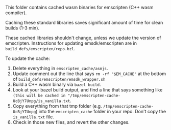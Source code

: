 This folder contains cached wasm binaries for emscripten (C++ wasm compiler).

Caching these standard libraries saves significant amount of time for clean
builds (1-3 min).

These cached libraries shouldn't change, unless we update the version of
emscripten. Instructions for updating emsdk/emscripten are in
`build_defs/emscripten/repo.bzl`.

To update the cache:

1. Delete everything in `emscripten_cache/asmjs`.
2. Update comment out the line that says `rm -rf "$EM_CACHE"` at the bottom of
   `build_defs/emscripten/emsdk_wrapper.sh`
3. Build a C++ wasm binary via `bazel build`.
4. Look at your bazel build output, and find a line that says something like
   `(this will be cached in "/tmp/emscripten-cache-UcBjY7Unpg/is_vanilla.txt`.
5. Copy everything from that tmp folder (e.g.
   `/tmp/emscripten-cache-UcBjY7Unpg`) into the `emscripten_cache` folder in
   your repo. Don't copy the `is_vanilla.txt` file.
6. Check in those new files, and revert the other changes.
